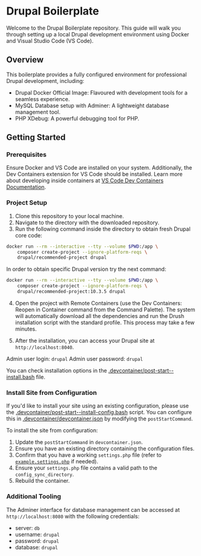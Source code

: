 # Drupal Boilerplate

Welcome to the Drupal Boilerplate repository. This guide will walk you through setting up a local Drupal development environment using Docker and Visual Studio Code (VS Code).

## Overview

This boilerplate provides a fully configured environment for professional Drupal development, including:

- Drupal Docker Official Image: Flavoured with development tools for a seamless experience.
- MySQL Database setup with Adminer: A lightweight database management tool.
- PHP XDebug: A powerful debugging tool for PHP.

## Getting Started

### Prerequisites

Ensure Docker and VS Code are installed on your system. Additionally, the Dev Containers extension for VS Code should be installed. Learn more about developing inside containers at [VS Code Dev Containers Documentation](https://code.visualstudio.com/docs/devcontainers/containers).

### Project Setup

1. Clone this repository to your local machine.
2. Navigate to the directory with the downloaded repository.
3. Run the following command inside the directory to obtain fresh Drupal core code:

```sh
docker run --rm --interactive --tty --volume $PWD:/app \
    composer create-project --ignore-platform-reqs \
    drupal/recommended-project drupal
```

In order to obtain specific Drupal version try the next command:

```sh
docker run --rm --interactive --tty --volume $PWD:/app \
    composer create-project --ignore-platform-reqs \
    drupal/recommended-project:10.3.5 drupal
```

4. Open the project with Remote Containers (use the Dev Containers: Reopen in Container command from the Command Palette). The system will automatically download all the dependencies and run the Drush installation script with the standard profile. This process may take a few minutes.

5. After the installation, you can access your Drupal site at `http://localhost:8040`.

Admin user login: `drupal`
Admin user password: `drupal`

You can check installation options in the [.devcontainer/post-start--install.bash](.devcontainer/post-start--install.bash) file.

### Install Site from Configuration

If you'd like to install your site using an existing configuration, please use the [.devcontainer/post-start--install-config.bash](.devcontainer/post-start--install-config.bash) script. You can configure this in [.devcontainer/devcontainer.json](.devcontainer/devcontainer.json) by modifying the `postStartCommand`.

To install the site from configuration:

1. Update the `postStartCommand` in `devcontainer.json`.
2. Ensure you have an existing directory containing the configuration files.
3. Confirm that you have a working `settings.php` file (refer to [`example.settings.php`](example.settings.php) if needed).
4. Ensure your `settings.php` file contains a valid path to the `config_sync_directory`.
5. Rebuild the container.

### Additional Tooling

The Adminer interface for database management can be accessed at `http://localhost:8080` with the following credentials:

- server: `db`
- username: `drupal`
- password: `drupal`
- database: `drupal`